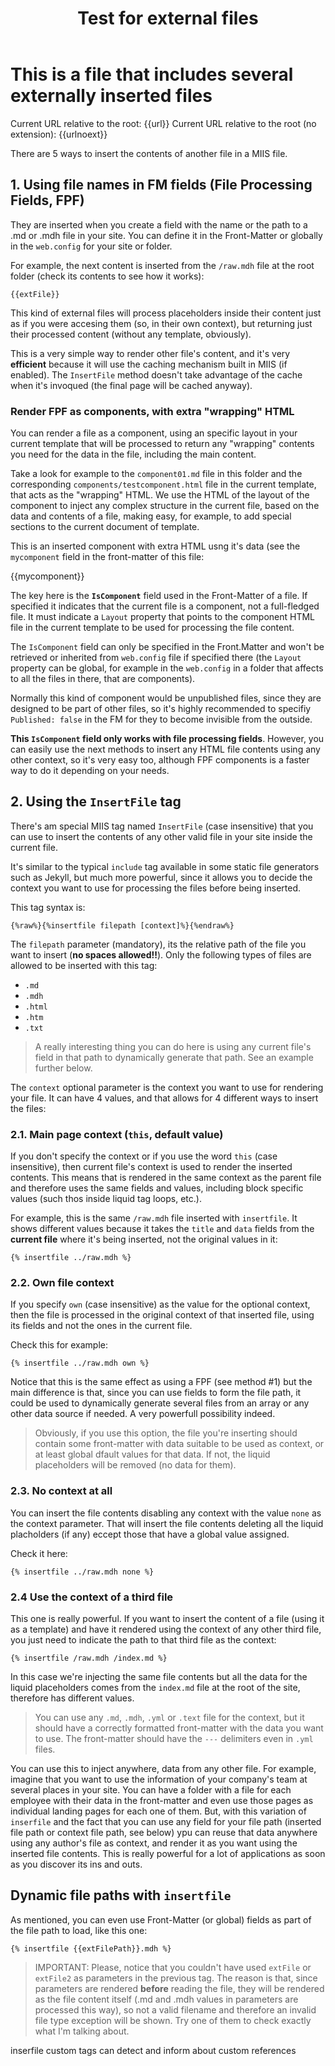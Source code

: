 ﻿---
title: Test for external files
description: shouldn't appear because excerpt takes precedence
excerpt: "This is a description. You could have used excerpt, description or summary in that order of precedence if the three are declared"
summary: Shouldn't appear because excerpt and description take precedence
data: a,b,c,d,e
extFile: ../raw.mdh
mycomponent: component01.md
#Can't inject this file (no extension). Is used to demonstrate processing fields in injectfile
extFilePath: ../raw
---
# This is a file that includes several externally inserted files

Current URL relative to the root: {{url}}
Current URL relative to the root (no extension): {{urlnoext}}

There are 5 ways to insert the contents of another file in a MIIS file.

## 1. Using file names in FM fields (File Processing Fields, FPF)

They are inserted when you create a field with the name or the path to a .md or .mdh file in your site. You can define it in the Front-Matter or globally in the `web.config` for your site or folder.

For example, the next content is inserted from the `/raw.mdh` file at the root folder (check its contents to see how it works):

```
{{extFile}}
```

This kind of external files will process placeholders inside their content just as if you were accesing them (so, in their own context), but returning just their processed content (without any template, obviously).

This is a very simple way to render other file's content, and it's very **efficient** because it will use the caching mechanism built in MIIS (if enabled). The `InsertFile` method doesn't take advantage of the cache when it's invoqued (the final page will be cached anyway).

### Render FPF as components, with extra "wrapping" HTML

You can render a file as a component, using an specific layout in your current template that will be processed to return any "wrapping" contents you need for the data in the file, including the main content. 

Take a look for example to the `component01.md` file in this folder and the corresponding `components/testcomponent.html` file in the current template, that acts as the "wrapping" HTML. We use the HTML of the layout of the component to inject any complex structure in the current file, based on the data and contents of a file, making easy, for example, to add special sections to the current document of template.

This is an inserted component with extra HTML usng it's data (see the `mycomponent` field in the front-matter of this file:

{{mycomponent}}

The key here is the **`IsComponent`** field used in the Front-Matter of a file. If specified it indicates that the current file is a component, not a full-fledged file. It must indicate a `Layout` property that points to the component HTML file in the current template to be used for processing the file content.

The `IsComponent` field can only be specified in the Front.Matter and won't be retrieved or inherited from `web.config` file if specified there (the `Layout` property can be global, for example in the `web.config` in a folder that affects to all the files in there, that are components).

Normally this kind of component would be unpublished files, since they are designed to be part of other files, so it's highly recommended to specifiy  `Published: false` in the FM for they to become invisible from the outside.

**This `IsComponent` field only works with file processing fields**. However, you can easily use the next methods to insert any HTML file contents using any other context, so it's very easy too, although FPF components is a faster way to do it depending on your needs.

## 2. Using the `InsertFile` tag

There's am special MIIS tag named `InsertFile` (case insensitive) that you can use to insert the contents of any other valid file in your site inside the current file.

It's similar to the typical `include` tag available in some static file generators such as Jekyll, but much more powerful, since it allows you to decide the context you want to use for processing the files before being inserted.

This tag syntax is:

```liquid
{%raw%}{%insertfile filepath [context]%}{%endraw%}
```

The `filepath` parameter (mandatory), its the relative path of the file you want to insert (**no spaces allowed!!**). Only the following types of files are allowed to be inserted with this tag:

- `.md`
- `.mdh`
- `.html`
- `.htm`
- `.txt`

>A really interesting thing you can do here is using any current file's field in that path to dynamically generate that path. See an example further below.

The `context` optional parameter is the context you want to use for rendering your file. It can have 4 values, and that allows for 4 different ways to insert the files:

### 2.1. Main page context (`this`, default value)

If you don't specify the context or if you use the word `this` (case insensitive), then current file's context is used to render the inserted contents. This means that is rendered in the same context as the parent file and therefore uses the same fields and values, including block specific values (such thos inside liquid tag loops, etc.).

For example, this is the same `/raw.mdh` file inserted with `insertfile`. It shows different values because it takes the `title` and `data` fields from the **current file** where it's being inserted, not the original values in it:

```
{% insertfile ../raw.mdh %}
```

### 2.2. Own file context

If you specify `own` (case insensitive) as the value for the optional context, then the file is processed in the original context of that inserted file, using its fields and not the ones in the current file.

Check this for example:

```
{% insertfile ../raw.mdh own %}
```

Notice that this is the same effect as using a FPF (see method #1) but the main difference is that, since you can use fields to form the file path, it could be used to dynamically generate several files from an array or any other data source if needed. A very powerfull possibility indeed.

>Obviously, if you use this option, the file you're inserting should contain some front-matter with data suitable to be used as context, or at least global dfault values for that data. If not, the liquid placeholders will be removed (no data for them).

### 2.3. No context at all

You can insert the file contents disabling any context with the value `none`  as the context parameter. That will insert the file contents deleting all the liquid placholders (if any) eccept those that have a global value assigned.

Check it here:

```
{% insertfile ../raw.mdh none %}
```

### 2.4 Use the context of a third file

This one is really powerful. If you want to insert the content of a file (using it as a template) and have it rendered using the context of any other third file, you just need to indicate the path to that third file as the context:

```
{% insertfile /raw.mdh /index.md %}
```

In this case we're injecting the same file contents but all the data for the liquid placeholders comes from the `index.md` file at the root of the site, therefore has different values.

>You can use any `.md`, `.mdh`, `.yml` or `.text` file for the context, but it should have a correctly formatted front-matter with the data you want to use. The front-matter should have the `---` delimiters even in `.yml` files.

You can use this to inject anywhere, data from any other file. For example, imagine that you want to use the information of your company's team at several places in your site. You can have a folder with a file for each employee with their data in the front-matter and even use those pages as individual landing pages for each one of them. But, with this variation of `inserfile` and the fact that you can use any field for your file path (inserted file path or context file path, see below) ypu can reuse that data anywhere using any author's file as context, and render it as you want using the inserted file contents. This is really powerful for a lot of applications as soon as you discover its ins and outs.

## Dynamic file paths with `insertfile`

As mentioned, you can even use Front-Matter (or global) fields as part of the file path to load, like this one:

```
{% insertfile {{extFilePath}}.mdh %}
```

>IMPORTANT: Please, notice that you couldn't have used `extFile` or `extFile2` as parameters in the previous tag. The reason is that, since parameters are rendered **before** reading the file, they will be rendered as the file content itself (.md and .mdh values in parameters are processed this way), so not a valid filename and therefore an invalid file type exception will be shown. Try one of them to check exactly what I'm talking about.

inserfile custom tags can detect and inform about custom references